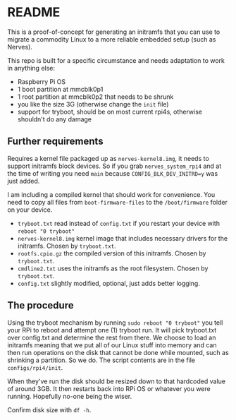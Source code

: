 # README

This is a proof-of-concept for generating an initramfs that you can use to migrate a commodity Linux
to a more reliable embedded setup (such as Nerves).

This repo is built for a specific circumstance and needs adaptation to work in anything else:

- Raspberry Pi OS
- 1 boot partition at mmcblk0p1
- 1 root partition at mmcblk0p2 that needs to be shrunk
- you like the size 3G (otherwise change the `init` file)
- support for tryboot, should be on most current rpi4s, otherwise shouldn't do any damage

## Further requirements

Requires a kernel file packaged up as `nerves-kernel8.img`, it needs to support initramfs block devices. So if you grab `nerves_system_rpi4` and at the time of writing you need `main` because `CONFIG_BLK_DEV_INITRD=y` was just added.

I am including a compiled kernel that should work for convenience. You need to copy all files from `boot-firmware-files` to the `/boot/firmware` folder on your device.

- `tryboot.txt` read instead of `config.txt` if you restart your device with `reboot "0 tryboot"`
- `nerves-kernel8.img` kernel image that includes necessary drivers for the initramfs. Chosen by `tryboot.txt`.
- `rootfs.cpio.gz` the compiled version of this initramfs. Chosen by `tryboot.txt`.
- `cmdline2.txt` uses the initramfs as the root filesystem. Chosen by `tryboot.txt`.
- `config.txt` slightly modified, optional, just adds better logging.

## The procedure

Using the tryboot mechanism by running `sudo reboot "0 tryboot"` you tell your RPi to reboot and attempt one (1)
tryboot run. It will pick tryboot.txt over config.txt and determine the rest from there. We choose to load an
initramfs meaning that we put all of our Linux stuff into memory and can then run operations on the disk that
cannot be done while mounted, such as shrinking a partition. So we do. The script contents are in the file `configs/rpi4/init`.

When they've run the disk should be resized down to that hardcoded value of around 3GB. It then restarts back into RPi OS or whatever you were running. Hopefully no-one being the wiser.

Confirm disk size with `df -h`.
